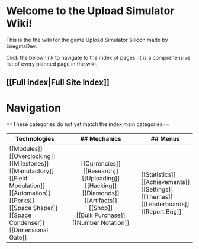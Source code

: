 # Welcome to the Upload Simulator Wiki!
This is the the wiki for the game Upload Simulator Silicon made by EnegmaDev. 

Click the below link to navigate to the index of pages. It is a comprehensive list of every planned page in the wiki.

## [[Full index|Full Site Index]]

# Navigation
==These categories do not yet match the index main categories==

| Technologies | ## Mechanics | ## Menus |
|---|:---:|---|
| [[Modules]]<br> [[Overclocking]]<br> [[Milestones]]<br> [[Manufactory]]<br> [[Field Modulation]]<br> [[Automation]]<br> [[Perks]]<br> [[Space Shaper]]<br> [[Space Condenser]]<br> [[Dimensional Gate]] | [[Currencies]][[Research]][[Uploading]]<br> [[Hacking]]<br> [[Diamonds]]<br> [[Artifacts]]<br> [[Shop]]<br> [[Bulk Purchase]]<br> [[Number Notation]] | [[Statistics]]<br> [[Achievements]]<br> [[Settings]]<br> [[Themes]]<br> [[Leaderboards]]<br> [[Report Bug]] |
